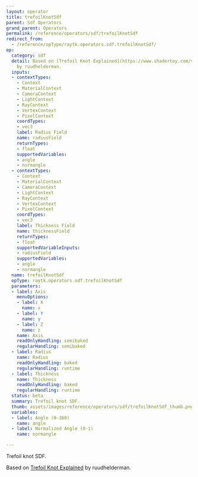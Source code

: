 ```yaml
---
layout: operator
title: trefoilKnotSdf
parent: Sdf Operators
grand_parent: Operators
permalink: /reference/operators/sdf/trefoilKnotSdf
redirect_from:
  - /reference/opType/raytk.operators.sdf.trefoilKnotSdf/
op:
  category: sdf
  detail: Based on [Trefoil Knot Explained](https://www.shadertoy.com/view/M3tXW4)
    by ruudhelderman.
  inputs:
  - contextTypes:
    - Context
    - MaterialContext
    - CameraContext
    - LightContext
    - RayContext
    - VertexContext
    - PixelContext
    coordTypes:
    - vec3
    label: Radius Field
    name: radiusField
    returnTypes:
    - float
    supportedVariables:
    - angle
    - normangle
  - contextTypes:
    - Context
    - MaterialContext
    - CameraContext
    - LightContext
    - RayContext
    - VertexContext
    - PixelContext
    coordTypes:
    - vec3
    label: Thickness Field
    name: thicknessField
    returnTypes:
    - float
    supportedVariableInputs:
    - radiusField
    supportedVariables:
    - angle
    - normangle
  name: trefoilKnotSdf
  opType: raytk.operators.sdf.trefoilKnotSdf
  parameters:
  - label: Axis
    menuOptions:
    - label: X
      name: x
    - label: Y
      name: y
    - label: Z
      name: z
    name: Axis
    readOnlyHandling: semibaked
    regularHandling: semibaked
  - label: Radius
    name: Radius
    readOnlyHandling: baked
    regularHandling: runtime
  - label: Thickness
    name: Thickness
    readOnlyHandling: baked
    regularHandling: runtime
  status: beta
  summary: Trefoil knot SDF.
  thumb: assets/images/reference/operators/sdf/trefoilKnotSdf_thumb.png
  variables:
  - label: Angle (0-360)
    name: angle
  - label: Normalized Angle (0-1)
    name: normangle

---
```



Trefoil knot SDF.

Based on [Trefoil Knot Explained](https://www.shadertoy.com/view/M3tXW4) by ruudhelderman.